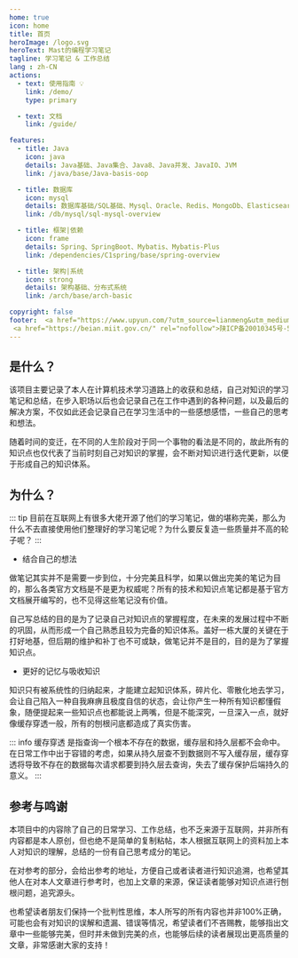 ```yaml
---
home: true
icon: home
title: 首页
heroImage: /logo.svg
heroText: Mast的编程学习笔记
tagline: 学习笔记 & 工作总结
lang : zh-CN
actions:
  - text: 使用指南 💡
    link: /demo/
    type: primary

  - text: 文档
    link: /guide/

features:
  - title: Java
    icon: java
    details: Java基础、Java集合、Java8、Java并发、JavaIO、JVM
    link: /java/base/Java-basis-oop

  - title: 数据库
    icon: mysql
    details: 数据库基础/SQL基础、Mysql、Oracle、Redis、MongoDb、Elasticsearch
    link: /db/mysql/sql-mysql-overview

  - title: 框架|依赖
    icon: frame
    details: Spring、SpringBoot、Mybatis、Mybatis-Plus
    link: /dependencies/C1spring/base/spring-overview

  - title: 架构|系统
    icon: strong
    details: 架构基础、分布式系统
    link: /arch/base/arch-basic

copyright: false
footer:  <a href="https://www.upyun.com/?utm_source=lianmeng&utm_medium=referral&invite=HkVyvO3mw" rel="nofollow"><img src="/assets/images/upyun-footer.png" style="width:240px;"/></a><hr><a href="https://vuepress-theme-hope.github.io/v2/" target="_blank">VuePress Theme Hope</a> | Copyright © 2023-2023 CoderMast
 <a href="https://beian.miit.gov.cn/" rel="nofollow">陕ICP备20010345号-5</a>｜
---
```



## 是什么？

该项目主要记录了本人在计算机技术学习道路上的收获和总结，自己对知识的学习笔记和总结，在步入职场以后也会记录自己在工作中遇到的各种问题，以及最后的解决方案，不仅如此还会记录自己在学习生活中的一些感想感悟，一些自己的思考和想法。

随着时间的变迁，在不同的人生阶段对于同一个事物的看法是不同的，故此所有的知识点也仅代表了当前时刻自己对知识的掌握，会不断对知识进行迭代更新，以便于形成自己的知识体系。

## 为什么？
::: tip
目前在互联网上有很多大佬开源了他们的学习笔记，做的堪称完美，那么为什么不去直接使用他们整理好的学习笔记呢？为什么要反复造一些质量并不高的轮子呢？
:::

- 结合自己的想法

做笔记其实并不是需要一步到位，十分完美且科学，如果以做出完美的笔记为目的，那么各类官方文档是不是更为权威呢？所有的技术和知识点笔记都是基于官方文档展开编写的，也不见得这些笔记没有价值。

自己写总结的目的是为了记录自己对知识点的掌握程度，在未来的发展过程中不断的巩固，从而形成一个自己熟悉且较为完备的知识体系。盖好一栋大厦的关键在于打好地基，但后期的维护和补丁也不可或缺，做笔记并不是目的，目的是为了掌握知识点。

- 更好的记忆与吸收知识

知识只有被系统性的归纳起来，才能建立起知识体系，碎片化、零散化地去学习，会让自己陷入一种自我麻痹且极度自信的状态，会让你产生一种所有知识都懂假象，随便提起来一些知识点也都能说上两嘴，但是不能深究，一旦深入一点，就好像缓存穿透一般，所有的刨根问底都造成了真实伤害。

::: info 缓存穿透
 是指查询一个根本不存在的数据，缓存层和持久层都不会命中。在日常工作中出于容错的考虑，如果从持久层查不到数据则不写入缓存层，缓存穿透将导致不存在的数据每次请求都要到持久层去查询，失去了缓存保护后端持久的意义。
:::

## 参考与鸣谢
本项目中的内容除了自己的日常学习、工作总结，也不乏来源于互联网，并非所有内容都是本人原创，但也绝不是简单的复制粘帖，本人根据互联网上的资料加上本人对知识的理解，总结的一份有自己思考成分的笔记。

在对参考的部分，会给出参考的地址，方便自己或者读者进行知识追溯，也希望其他人在对本人文章进行参考时，也加上文章的来源，保证读者能够对知识点进行刨根问题，追究源头。

也希望读者朋友们保持一个批判性思维，本人所写的所有内容也并非100%正确，可能也会有对知识的误解和遗漏、错误等情况，希望读者们不吝赐教，能够指出文章中一些能够完美，但时并未做到完美的点，也能够后续的读者展现出更高质量的文章，非常感谢大家的支持！